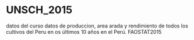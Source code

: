 # UNSCH_2015
datos del curso
datos de produccion, area arada y rendimiento de todos los cultivos del Peru en os últimos 10 años en el Perú. 
FAOSTAT2015

